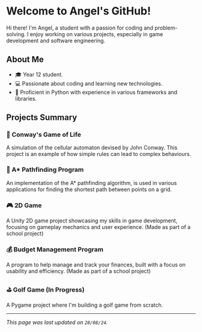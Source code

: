 # Welcome to Angel's GitHub!

Hi there! I'm Angel, a student with a passion for coding and problem-solving. I enjoy working on various projects, especially in game development and software engineering.

## About Me

- 🎓 Year 12 student.
- 💻 Passionate about coding and learning new technologies.
- 🐍 Proficient in Python with experience in various frameworks and libraries.

## Projects Summary

### 🔬 Conway's Game of Life
A simulation of the cellular automaton devised by John Conway. This project is an example of how simple rules can lead to complex behaviours.

### 🌟 A* Pathfinding Program
An implementation of the A* pathfinding algorithm, is used in various applications for finding the shortest path between points on a grid.

### 🎮 2D Game
A Unity 2D game project showcasing my skills in game development, focusing on gameplay mechanics and user experience. (Made as part of a school project)

### 💰 Budget Management Program
A program to help manage and track your finances, built with a focus on usability and efficiency. (Made as part of a school project)

### ⛳ Golf Game (In Progress)
A Pygame project where I'm building a golf game from scratch.

---

*This page was last updated on `28/08/24`.*

